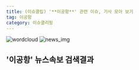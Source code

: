 ```yaml
---
title: (이슈클립) '**이공항**' 관련 이슈, 기사 모아 보기
tag: 이공항
category: 이슈클리핑
---
```

![wordcloud](https://s3.ap-northeast-2.amazonaws.com/lyrics101-wordcloud/2018-09-05-1536099965.png)
![news_img](https://user-images.githubusercontent.com/42597476/44507050-1206f400-a6e4-11e8-8d98-7ffbfebb353f.png)
## **'**이공항**'** 뉴스속보 검색결과

